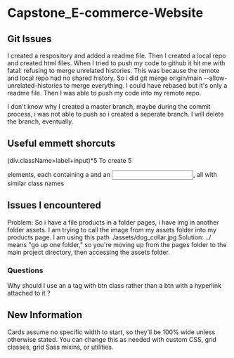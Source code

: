 # Capstone_E-commerce-Website



## Git Issues
I created a respository and added a readme file. Then I created a local repo and created html files. When I tried to push my code to github it hit me with fatal: refusing to merge unrelated histories. This was because the remote and local repo had no shared history. So i did git merge origin/main --allow-unrelated-histories to merge everything. I could have rebased but it's only a readme file. Then I was able to push my code into my remote repo. 

I don't know why I created a master branch, maybe during the commit process, i was not able to push so i created a seperate branch. I will delete the branch, eventually. 

## Useful emmett shorcuts 
(div.className>label+input)*5
To create 5 <div> elements, each containing a <label> and an <input>, all with similar class names

## Issues I encountered 
Problem: So i have a file products in a folder pages, i have img in another folder assets. I am trying to call the image from my assets folder into my products page. I am using this path  ./assets/dog_collar.jpg
Solution:  ../ means "go up one folder," so you're moving up from the pages folder to the main project directory, then accessing the assets folder.


### Questions

Why should I use an a tag with btn class rather than a btn with a hyperlink attached to it ? 


## New Information

Cards assume no specific width to start, so they’ll be 100% wide unless otherwise stated. You can change this as needed with custom CSS, grid classes, grid Sass mixins, or utilities.

